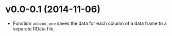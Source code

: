 v0.0-0.1 (2014-11-06)
===

* Function `unbind_one` saves the data for each column of a data frame to a
  separate RData file.
